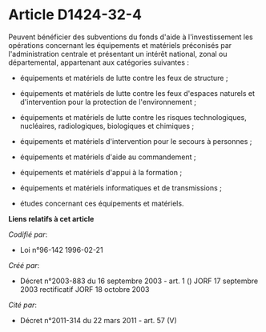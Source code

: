 # Article D1424-32-4

Peuvent bénéficier des subventions du fonds d'aide à l'investissement les opérations concernant les équipements et matériels
préconisés par l'administration centrale et présentant un intérêt national, zonal ou départemental, appartenant aux
catégories suivantes :

- équipements et matériels de lutte contre les feux de structure  ;

- équipements et matériels de lutte contre les feux d'espaces naturels et d'intervention pour la protection de
l'environnement ;

- équipements et matériels de lutte contre les risques technologiques, nucléaires, radiologiques, biologiques et chimiques ;

- équipements et matériels d'intervention pour le secours à personnes ;

- équipements et matériels d'aide au commandement ;

- équipements et matériels d'appui à la formation ;

- équipements et matériels informatiques et de transmissions ;

- études concernant ces équipements et matériels.

**Liens relatifs à cet article**

_Codifié par_:

  - Loi n°96-142 1996-02-21

_Créé par_:

  - Décret n°2003-883 du 16 septembre 2003 - art. 1 () JORF 17 septembre 2003 rectificatif JORF 18 octobre 2003

_Cité par_:

  - Décret n°2011-314 du 22 mars 2011 - art. 57 (V)

